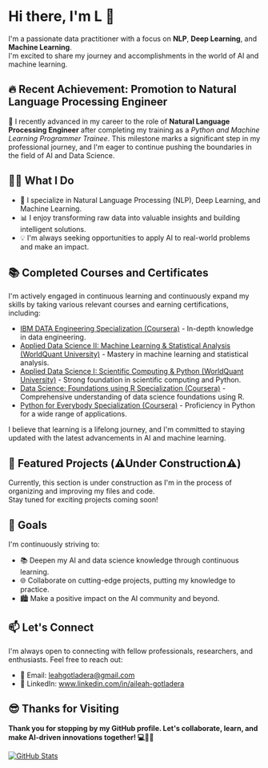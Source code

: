 # Hi there, I'm L 👋

I'm a passionate data practitioner with a focus on **NLP**, **Deep Learning**, and **Machine Learning**.<br> 
I'm excited to share my journey and accomplishments in the world of AI and machine learning.

## 🔥 Recent Achievement: Promotion to Natural Language Processing Engineer

🚀 I recently advanced in my career to the role of **Natural Language Processing Engineer** after completing my training as a *Python and Machine Learning Programmer Trainee*. This milestone marks a significant step in my professional journey, and I'm eager to continue pushing the boundaries in the field of AI and Data Science.

## 👨‍💻 What I Do

- 🤖 I specialize in Natural Language Processing (NLP), Deep Learning, and Machine Learning.
- 📊 I enjoy transforming raw data into valuable insights and building intelligent solutions.
- 💡 I'm always seeking opportunities to apply AI to real-world problems and make an impact.

## 📚 Completed Courses and Certificates

I'm actively engaged in continuous learning and continuously expand my skills by taking various relevant courses and earning certifications, including:

- [IBM DATA Engineering Specialization (Coursera)](https://www.coursera.org/account/accomplishments/specialization/certificate/SAS8LSXRA68G) - In-depth knowledge in data engineering.
- [Applied Data Science II: Machine Learning & Statistical Analysis (WorldQuant University)](https://www.credly.com/badges/9b343b38-015c-468a-9b92-4297e170730a/linked_in_profile) - Mastery in machine learning and statistical analysis.
- [Applied Data Science I: Scientific Computing & Python (WorldQuant University)](https://www.credly.com/badges/1c6023a4-c760-498e-a9b4-b1edd4be3f2c/linked_in_profile) - Strong foundation in scientific computing and Python.
- [Data Science: Foundations using R Specialization (Coursera)](https://www.coursera.org/account/accomplishments/specialization/certificate/2Q9C8HVBU3WT) - Comprehensive understanding of data science foundations using R.
- [Python for Everybody Specialization (Coursera)](https://www.coursera.org/account/accomplishments/specialization/certificate/AM43SYWZDZEV) - Proficiency in Python for a wide range of applications.

I believe that learning is a lifelong journey, and I'm committed to staying updated with the latest advancements in AI and machine learning.

## 🌟 Featured Projects (⚠️Under Construction⚠️)

Currently, this section is under construction as I'm in the process of organizing and improving my files and code.<br> 
Stay tuned for exciting projects coming soon!

## 🚀 Goals

I'm continuously striving to:

- 📚 Deepen my AI and data science knowledge through continuous learning.
- 🌐 Collaborate on cutting-edge projects, putting my knowledge to practice.
- 🏙 Make a positive impact on the AI community and beyond.

## 📫 Let's Connect

I'm always open to connecting with fellow professionals, researchers, and enthusiasts. Feel free to reach out:

- 📧 Email: <u>leahgotladera@gmail.com</u>
- 💼 LinkedIn: www.linkedin.com/in/aileah-gotladera

## 😎 Thanks for Visiting

**Thank you for stopping by my GitHub profile. Let's collaborate, learn, and make AI-driven innovations together! 💻🚀🔭**

[![GitHub Stats](https://github-readme-stats.vercel.app/api?username=YourGitHubUsername)](https://github.com/YourGitHubUsername)

